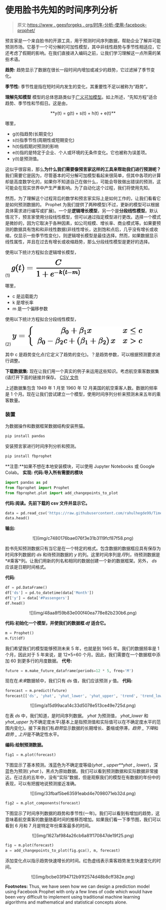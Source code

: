 # 使用脸书先知的时间序列分析

> 原文:[https://www . geesforgeks . org/时序-分析-使用-facebook-prophet/](https://www.geeksforgeeks.org/time-series-analysis-using-facebook-prophet/)

预言家是一个来自脸书的开源工具，用于预测时间序列数据，帮助企业了解并可能预测市场。它基于一个可分解的可加性模型，其中非线性趋势与季节性相适应，它还考虑了假期的影响。在我们直接进入编码之前，让我们学习理解这一点所需的某些术语。

**趋势:**
趋势显示了数据在很长一段时间内增加或减少的趋势，它过滤掉了季节变化。

**季节性:**
季节性是指在短时间内发生的变化，其重要性不足以被称为“趋势”。

**理解先知模型**
模型的总体思路类似于[广义可加模型](https://en.wikipedia.org/wiki/Generalized_additive_model)。如上所述，“先知方程”适合趋势、季节性和节假日。这是由，

<center>**y(t) = g(t) + s(t) + h(t) + e(t)**</center>

哪里，

*   g(t)指趋势(长期变化)
*   s(t)指季节性(周期性或短期变化)
*   h(t)指假期对预测的影响
*   e(t)指的是特定于企业、个人或环境的无条件变化。它也被称为误差项。
*   y(t)是预测值。

这似乎很容易，那么**为什么我们需要像预言家这样的工具来帮助我们进行预测呢？**
我们需要它是因为，尽管基本的可分解可加模型看起来很简单，但其中各项的计算却是高度数学化的，如果你不知道自己在做什么，可能会导致做出错误的预测，这可能会在现实世界中产生严重影响。为了自动化这个过程，我们将使用先知。

然而，为了理解这个过程背后的数学和预言家实际上是如何工作的，让我们看看它是如何预测数据的。
Prophet 为我们提供了两种模型(不过，更新的模型可以根据具体需求进行编写或扩展)。一个是**逻辑增长模型**，另一个是**分段线性模型**。默认情况下，预言家使用分段线性模型，但可以通过指定模型进行更改。选择一个模式是微妙的，因为它取决于各种因素，如公司规模、增长率、商业模式等。如果要预测的数据具有饱和和非线性数据(非线性增长，达到饱和点后，几乎没有增长或收缩，仅显示一些季节性变化)，则逻辑增长模型是最佳选择。然而，如果数据显示线性属性，并且在过去有增长或收缩趋势，那么分段线性模型是更好的选择。

使用以下统计方程拟合逻辑增长模型，

(1) ![  \begin{equation*} g(t)=\frac{C}{1+e^{-k(t-m)}} \end{equation*} ](img/3994abff0fa21d36a2db1dbc545484c3.png "Rendered by QuickLaTeX.com")

哪里，

*   c 是运载能力
*   k 是增长率
*   m 是一个偏移参数

使用以下统计方程拟合分段线性模型，

(2) ![ \begin{equation*} y=\left\{\begin{array}{cc} \beta_{0}+\beta_{1} x & x \leq c \\ \beta_{0}-\beta_{2} c+\left(\beta_{1}+\beta_{2}\right) x & x>c \end{array}\right. \end{equation*} ](img/1b6b5d434099579e21bd6de71d60d1c9.png "Rendered by QuickLaTeX.com")

其中 c 是趋势变化点(它定义了趋势的变化)。？是趋势参数，可以根据预测要求进行调整。

**下载数据集:**
现在让我们用一个真实的例子来运用这些知识。考虑航空乘客数据集(请打开下面的链接并保存。
[CSV 文件](https://raw.githubusercontent.com/rahulhegde99/Time-Series-Analysis-and-Forecasting-of-Air-Passengers/master/airpassengers.csv)

上述数据集包含 1949 年 1 月至 1960 年 12 月美国的航空乘客人数。数据的频率是 1 个月。现在让我们尝试建立一个模型，使用时间序列分析来预测未来五年的乘客数量。

### 装置

为数据操作和数据框架数据结构安装熊猫。

```py
pip install pandas

```

安装预言家进行时间序列分析和预测。

```py
pip install fbprophet

```

**注意:**如果不想在本地安装模块，可以使用 Jupyter Notebooks 或 Google Colab。
**实现:**
**代码:导入所有需要的模块**

```py
import pandas as pd
from fbprophet import Prophet
from fbprophet.plot import add_changepoints_to_plot
```

**代码:阅读。先前下载的 csv 文件并显示它。**

```py
data = pd.read_csv('https://raw.githubusercontent.com/rahulhegde99/Time-Series-Analysis-and-Forecasting-of-Air-Passengers/master/airpassengers.csv')
data.head()
```

**输出:**

<center>![](img/c7480176bae076f3e31b3119fcf87f58.png)</center>

脸书先知预测数据只有当它是在一个特定的格式。包含数据的数据框应具有保存为时间序列数据的 *ds* 和待预测数据的 *y* 的列。这里时间序列是*月*列，待预测数据是*#乘客*列。让我们用新的列名和相同的数据创建一个新的数据框架。另外， *ds* 应该是日期时间格式。

**代码:**

```py
df = pd.DataFrame()
df['ds'] = pd.to_datetime(data['Month'])
df['y'] = data['#Passengers']
df.head()
```

<center>![](img/48aa8f59b83e000f40ea778e82b230b6.png)</center>

**代码:初始化一个模型，并使我们的数据框 *df* 适合它。**

```py
m = Prophet()
m.fit(df)
```

我们希望我们的模型能够预测未来 5 年，也就是到 1965 年。我们的数据频率是 1 个月，因此对于 5 年来说，是 12*5=60 个月。因此，我们需要在一个数据框中添加 60 到更多行的月度数据。
**代号:**

```py
future = m.make_future_dataframe(periods=12 * 5, freq='M')
```

现在在*未来*数据帧中，我们只有 *ds* 值，我们应该预测 *y* 值。
**代码:**

```py
forecast = m.predict(future)
forecast[['ds', 'yhat', 'yhat_lower', 'yhat_upper', 'trend', 'trend_lower', 'trend_upper']].tail()
```

<center>
![](img/a15d99aca14c33d5078e513ce49e725d.png)
</center>

在表 *ds* 中，我们知道，是时间序列数据。 *yhat* 为预测值， *yhat_lower* 和 *yhat_upper* 为不确定度水平(基本上是指预测值和实际值可以在不确定度水平的范围内变化)。接下来我们有*趋势*显示数据的长期增长、萎缩或停滞，*趋势 _ 下降*和*趋势 _ 上升*是不确定性水平。

**编码:绘制预测数据。**

```py
fig1 = m.plot(forecast)
```

下图显示了基本预测。浅蓝色为不确定度等级(*yhat _ upper**yhat _ lower*)，深蓝色为预测( *yhat* )，黑点为原始数据。我们可以看到预测数据和实际数据非常接近。在过去的五年中，没有“实际”数据，但是观察我们的模型在有数据的年份中的表现，可以有把握地说预测接近准确。

<center>![](img/33fbaf5be63591eabd4e7098071eb32d.png)</center>

```py
fig2 = m.plot_components(forecast)
```

下图显示了时间序列数据的趋势和季节性(一年)。我们可以看到有增加的趋势，这意味着航空乘客的数量随着时间的推移而增加。如果我们看一下季节图，我们可以看到 6 月和 7 月是特定年份乘客最多的时间。

<center>![](img/1627af984a26cb6a81f170847de19f25.png)</center>

```py
fig = m.plot(forecast)
a = add_changepoints_to_plot(fig.gca(), m, forecast)
```

添加变化点以指示趋势快速增长的时间。红色虚线表示乘客趋势发生快速变化的时间。

<center>![](img/bcbe03f94712b91f2574d48b8cff382e.png)</center>

**Footnotes:**
Thus, we have seen how we can design a prediction model using Facebook Prophet with only a few lines of code which would have been very difficult to implement using traditional machine learning algorithms and mathematical and statistical concepts alone.